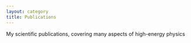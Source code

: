 ```yaml
---
layout: category
title: Publications
---
```


My scientific publications, covering many aspects of high-energy physics
